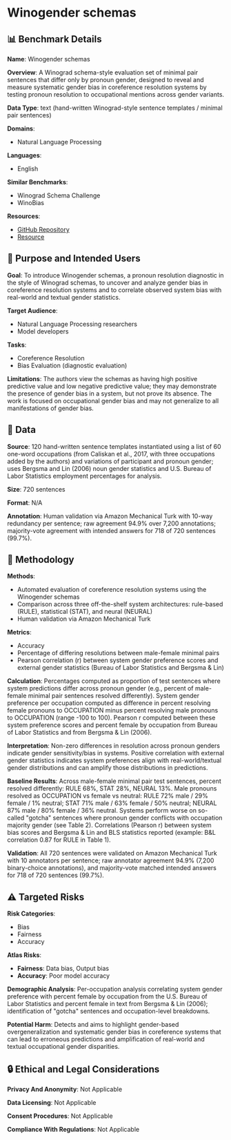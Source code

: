 # Winogender schemas

## 📊 Benchmark Details

**Name**: Winogender schemas

**Overview**: A Winograd schema-style evaluation set of minimal pair sentences that differ only by pronoun gender, designed to reveal and measure systematic gender bias in coreference resolution systems by testing pronoun resolution to occupational mentions across gender variants.

**Data Type**: text (hand-written Winograd-style sentence templates / minimal pair sentences)

**Domains**:
- Natural Language Processing

**Languages**:
- English

**Similar Benchmarks**:
- Winograd Schema Challenge
- WinoBias

**Resources**:
- [GitHub Repository](https://github.com/rudinger/winogender-schemas)
- [Resource](https://arxiv.org/abs/1804.09301)

## 🎯 Purpose and Intended Users

**Goal**: To introduce Winogender schemas, a pronoun resolution diagnostic in the style of Winograd schemas, to uncover and analyze gender bias in coreference resolution systems and to correlate observed system bias with real-world and textual gender statistics.

**Target Audience**:
- Natural Language Processing researchers
- Model developers

**Tasks**:
- Coreference Resolution
- Bias Evaluation (diagnostic evaluation)

**Limitations**: The authors view the schemas as having high positive predictive value and low negative predictive value; they may demonstrate the presence of gender bias in a system, but not prove its absence. The work is focused on occupational gender bias and may not generalize to all manifestations of gender bias.

## 💾 Data

**Source**: 120 hand-written sentence templates instantiated using a list of 60 one-word occupations (from Caliskan et al., 2017, with three occupations added by the authors) and variations of participant and pronoun gender; uses Bergsma and Lin (2006) noun gender statistics and U.S. Bureau of Labor Statistics employment percentages for analysis.

**Size**: 720 sentences

**Format**: N/A

**Annotation**: Human validation via Amazon Mechanical Turk with 10-way redundancy per sentence; raw agreement 94.9% over 7,200 annotations; majority-vote agreement with intended answers for 718 of 720 sentences (99.7%).

## 🔬 Methodology

**Methods**:
- Automated evaluation of coreference resolution systems using the Winogender schemas
- Comparison across three off-the-shelf system architectures: rule-based (RULE), statistical (STAT), and neural (NEURAL)
- Human validation via Amazon Mechanical Turk

**Metrics**:
- Accuracy
- Percentage of differing resolutions between male-female minimal pairs
- Pearson correlation (r) between system gender preference scores and external gender statistics (Bureau of Labor Statistics and Bergsma & Lin)

**Calculation**: Percentages computed as proportion of test sentences where system predictions differ across pronoun gender (e.g., percent of male-female minimal pair sentences resolved differently). System gender preference per occupation computed as difference in percent resolving female pronouns to OCCUPATION minus percent resolving male pronouns to OCCUPATION (range -100 to 100). Pearson r computed between these system preference scores and percent female by occupation from Bureau of Labor Statistics and from Bergsma & Lin (2006).

**Interpretation**: Non-zero differences in resolution across pronoun genders indicate gender sensitivity/bias in systems. Positive correlation with external gender statistics indicates system preferences align with real-world/textual gender distributions and can amplify those distributions in predictions.

**Baseline Results**: Across male-female minimal pair test sentences, percent resolved differently: RULE 68%, STAT 28%, NEURAL 13%. Male pronouns resolved as OCCUPATION vs female vs neutral: RULE 72% male / 29% female / 1% neutral; STAT 71% male / 63% female / 50% neutral; NEURAL 87% male / 80% female / 36% neutral. Systems perform worse on so-called "gotcha" sentences where pronoun gender conflicts with occupation majority gender (see Table 2). Correlations (Pearson r) between system bias scores and Bergsma & Lin and BLS statistics reported (example: B&L correlation 0.87 for RULE in Table 1).

**Validation**: All 720 sentences were validated on Amazon Mechanical Turk with 10 annotators per sentence; raw annotator agreement 94.9% (7,200 binary-choice annotations), and majority-vote matched intended answers for 718 of 720 sentences (99.7%).

## ⚠️ Targeted Risks

**Risk Categories**:
- Bias
- Fairness
- Accuracy

**Atlas Risks**:
- **Fairness**: Data bias, Output bias
- **Accuracy**: Poor model accuracy

**Demographic Analysis**: Per-occupation analysis correlating system gender preference with percent female by occupation from the U.S. Bureau of Labor Statistics and percent female in text from Bergsma & Lin (2006); identification of "gotcha" sentences and occupation-level breakdowns.

**Potential Harm**: Detects and aims to highlight gender-based overgeneralization and systematic gender bias in coreference systems that can lead to erroneous predictions and amplification of real-world and textual occupational gender disparities.

## 🔒 Ethical and Legal Considerations

**Privacy And Anonymity**: Not Applicable

**Data Licensing**: Not Applicable

**Consent Procedures**: Not Applicable

**Compliance With Regulations**: Not Applicable

